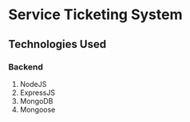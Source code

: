 # Service Ticketing System

## Technologies Used

### Backend

1. NodeJS
2. ExpressJS
3. MongoDB
4. Mongoose
